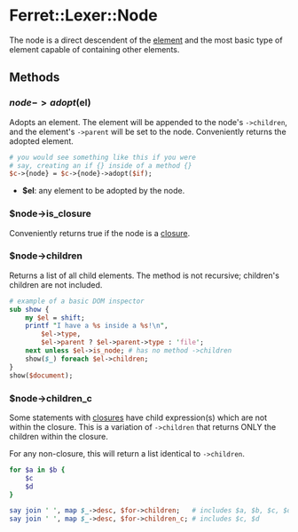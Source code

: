 # Ferret::Lexer::Node

The node is a direct descendent of the [element](Element.md) and the most basic
type of element capable of containing other elements.

## Methods

### $node->adopt($el)

Adopts an element. The element will be appended to the node's `->children`, and
the element's `->parent` will be set to the node. Conveniently returns the
adopted element.

```perl
# you would see something like this if you were
# say, creating an if {} inside of a method {}
$c->{node} = $c->{node}->adopt($if);
```

* __$el__: any element to be adopted by the node.

### $node->is_closure

Conveniently returns true if the node is a [closure](Statement/Closure.md).

### $node->children

Returns a list of all child elements. The method is not recursive; children's
children are not included.

```perl
# example of a basic DOM inspector
sub show {
    my $el = shift;
    printf "I have a %s inside a %s!\n",
        $el->type,
        $el->parent ? $el->parent->type : 'file';
    next unless $el->is_node; # has no method ->children
    show($_) foreach $el->children;
}
show($document);
```

### $node->children_c

Some statements with [closures](Statement/Closure.md) have child expression(s)
which are not within the closure. This is a variation of `->children` that
returns ONLY the children within the closure.  

For any non-closure, this will return a list identical to `->children`.

```ruby
for $a in $b {
    $c
    $d
}
```
```perl
say join ' ', map $_->desc, $for->children;   # includes $a, $b, $c, $d
say join ' ', map $_->desc, $for->children_c; # includes $c, $d
```
